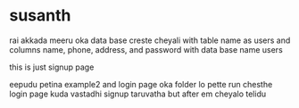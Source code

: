 # susanth
rai akkada meeru oka data base creste cheyali
with table name as users
and columns name, phone, address, and password with data base name users



this is just signup page

eepudu petina example2 and login page oka folder lo pette run chesthe login page kuda vastadhi signup taruvatha but after em cheyalo telidu
